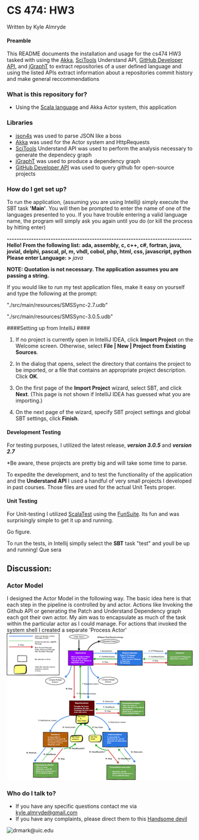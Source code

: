 # CS 474: HW3

Written by Kyle Almryde


#### Preamble

This README documents the installation and usage for the cs474 HW3 tasked with using the [Akka](https://akka.io), [SciTools](https://scitools.com)
Understand API, [GitHub Developer API](https://developer.github.com/), and [jGraphT](https://github.com/jgrapht/jgrapht) to extract repositories of
a user defined language and using the listed APIs extract information about a repositories commit history and make general reccommendations


### What is this repository for? ###

* Using the [Scala language](http://www.scala-lang.org/) and Akka Actor system, this application


### Libraries
* [json4s](https://github.com/json4s/json4s) was used to parse JSON like a boss
* [Akka](https://akka.io) was used for the Actor system and HttpRequests
* [SciTools](https://scitools.com) Understand API was used to perform the analysis necessary to generate the dependecy graph
* [jGraphT](https://github.com/jgrapht/jgrapht) was used to produce a dependency graph
* [GitHub Developer API](https://developer.github.com/) was used to query github for open-source projects

### How do I get set up?
To run the application, (assuming you are using Intellij) simply execute the SBT task **'Main'**. You will then be prompted
to enter the name of one of the languages presented to you. If you have trouble entering a valid language name, the program
will simply ask you again until you do (or kill the process by hitting enter)

 **<start the application>**

 **<JVM does some stuff>**

 **----------------------------------------------------------------------------**
 **Hello! From the following list:**
 **ada, assembly, c, c++, c#, fortran, java, jovial, delphi, pascal, pl, m, vhdl, cobol, php, html, css, javascript, python**
 **Please enter Language: \>** *java*

**NOTE: Quotation is not necessary. The application assumes you are passing a string.**

If you would like to run my test application files, make it easy on yourself and type the following at the prompt:

 "./src/main/resources/SMSSync-2.7.udb"

 "./src/main/resources/SMSSync-3.0.5.udb"

####Setting up from IntelliJ ####

1) If no project is currently open in IntelliJ IDEA, click **Import Project** on the Welcome screen. Otherwise, select **File | New | Project from Existing Sources**.

2) In the dialog that opens, select the directory that contains the project to be imported, or a file that contains an appropriate project description. Click **OK**.

3) On the first page of the **Import Project** wizard, select SBT, and click **Next**. (This page is not shown if IntelliJ IDEA has guessed what you are importing.)

4) On the next page of the wizard, specify SBT project settings and global SBT settings, click **Finish**.


#### Development Testing
For testing purposes, I utilized the latest release, ***version 3.0.5*** and ***version 2.7***

*Be aware, these projects are pretty big and will take some time to parse.

To expedite the development, and to test the functionality of the application and the **Understand API** I used a
handful of very small projects I developed in past courses. Those files are used for the actual Unit Tests proper.


#### Unit Testing
For Unit-testing I utilized [ScalaTest](http://www.scalatest.orge) using the [FunSuite](http://doc.scalatest.org/3.0.0/#org.scalatest.FunSuite). Its fun and was surprisingly simple to get it up and running.

Go figure.

To run the tests, in Intellij simplly select the **SBT** task "test" and youll be up and running! Que sera


## Discussion:
### Actor Model
I designed the Actor Model in the following way. The basic idea here is that each
step in the pipeline is controlled by and actor. Actions like Invoking the Github
API or generating the Patch and Understand Dependency graph each got their own actor.
My aim was to encapsulate as much of the task within the particular actor as I could
manage. For actions that invoked the system shell I created a separate 'Process Actor'
![Actor Model](docs/Almryde_ActorModel.png)


### Who do I talk to? ###

* If you have any specific questions contact me via [kyle.almryde@gmail.com](mailto:kyle.almryde@gmail.com)
* If you have any complaints, please direct them to this [Handsome devil](mailto:drmark@uic.edu)

![drmark@uic.edu](https://www.cs.uic.edu/~drmark/index_htm_files/3017.jpg)





